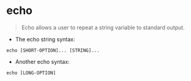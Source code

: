 # echo

> Echo allows a user to repeat a string variable to standard output.

- The echo string syntax:

`echo [SHORT-OPTION]... [STRING]...`

- Another echo syntax:

`echo [LONG-OPTION]`
